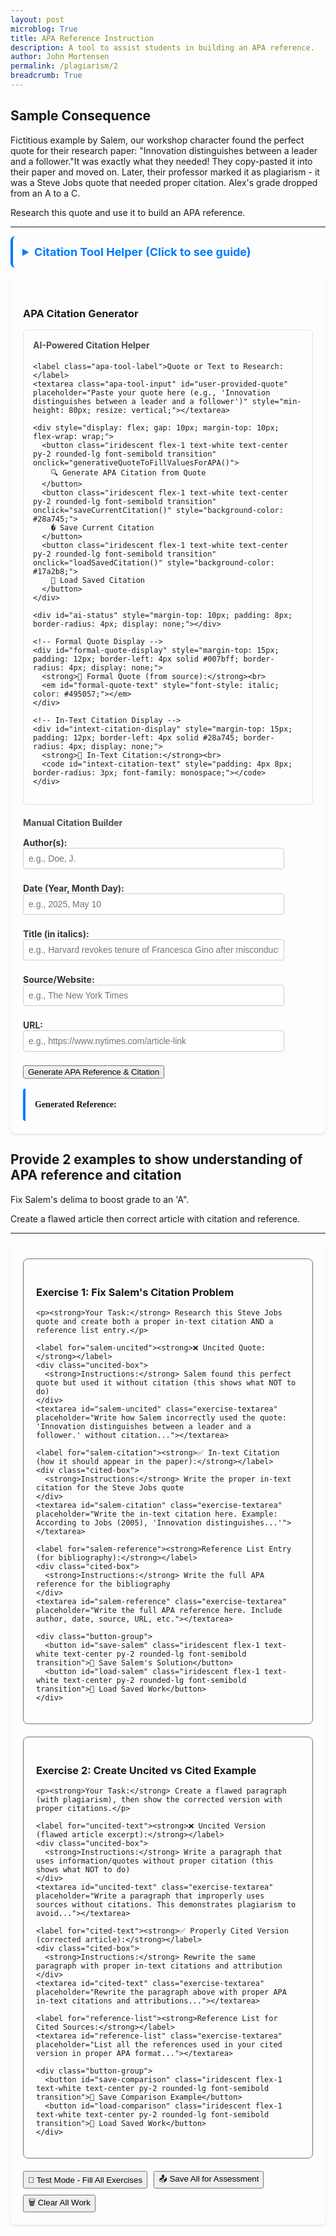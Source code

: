 ```yaml
---
layout: post
microblog: True
title: APA Reference Instruction
description: A tool to assist students in building an APA reference. 
author: John Mortensen
permalink: /plagiarism/2
breadcrumb: True
---
```


## Sample Consequence

Fictitious example by Salem, our workshop character found the perfect quote for their research paper: "Innovation distinguishes between a leader and a follower."It was exactly what they needed! They copy-pasted it into their paper and moved on. Later, their professor marked it as plagiarism - it was a Steve Jobs quote that needed proper citation. Alex's grade dropped from an A to a C.

Research this quote and use it to build an APA reference.

---

<style>
  /* File-specific styles only - iridescent styles moved to _sass/open-coding/elements/buttons/iridescent.scss */
  .apa-tool-label {
    display: block;
    margin-top: 8px;
    font-weight: bold;
    color: #333;
  }
  .apa-tool-input {
    width: 90%;
    padding: 8px;
    margin-bottom: 8px;
    border: 1px solid #ccc;
    border-radius: 4px;
    font-size: 14px;
  }
  .apa-tool-output {
    margin-top: 16px;
    border-left: 4px solid #007bff;
    padding: 15px;
    font-family: 'Times New Roman', serif;
    line-height: 1.6;
    border-radius: 4px;
  }
  .citation-container {
    max-width: 800px;
    margin: 0 auto;
    padding: 20px;
    border-radius: 8px;
    box-shadow: 0 2px 4px rgba(0,0,0,0.1);
  }
</style>

<details style="padding: 15px; border-radius: 8px; margin-bottom: 20px; border-left: 4px solid #007bff ">
  <summary style="cursor: pointer; font-weight: bold; color: #007bff; font-size: 18px;">Citation Tool Helper (Click to see guide)</summary>

  <div style="margin-top: 15px;">
    <h4>Purpose</h4>
    <p>Automate and scaffold the citation correction workflow for students using AI-powered quote research and manual citation building.</p>

    <h4>How to Use</h4>
    <ol>
      <li><strong>AI Method:</strong> Paste a quote or text snippet in the research box and click "Generate APA Citation from Quote" - AI will find the source and fill all fields automatically</li>
      <li><strong>Manual Method:</strong> Enter citation information directly in the fields below</li>
      <li>Review and adjust the auto-filled information as needed</li>
      <li>Use "Save" and "Load" buttons to preserve your work across sessions</li>
      <li>Copy the generated reference for use in your work</li>
    </ol>
    
    <h4>Features</h4>
    <ul>
      <li><strong>AI-powered research:</strong> Automatically finds primary sources from partial quotes or text snippets</li>
      <li><strong>Formal quote display:</strong> Shows the exact/corrected version from the original source</li>
      <li><strong>Real-time formatting:</strong> Automatically formats your citation in proper APA style</li>
      <li><strong>Save/Restore:</strong> Preserves your work and avoids repeated API calls</li>
      <li><strong>Clickable URLs:</strong> Generated References include working links to sources</li>
      <li><strong>Educational comparison:</strong> Compare your input quote with the formal version</li>
    </ul>
    
    <h4>Instructions</h4>
    <p>Have a quote but don't know the source? Paste it in the AI research box - even partial or imperfect quotes work! The AI will research the primary source, provide the formal quote, and fill in all citation details automatically. You can then save your work and reload it later without needing to call the AI again.</p>
  </div>
</details>

<div class="citation-container">
  <h3>APA Citation Generator</h3>
  
  <!-- Optional Quote Input for AI Generation -->
  <div style="padding: 15px; border-radius: 6px; margin-bottom: 20px; border: 1px solid #dee2e6;">
    <h4 style="margin-top: 0; color: #495057;">AI-Powered Citation Helper</h4>

    <label class="apa-tool-label">Quote or Text to Research:</label>
    <textarea class="apa-tool-input" id="user-provided-quote" placeholder="Paste your quote here (e.g., 'Innovation distinguishes between a leader and a follower')" style="min-height: 80px; resize: vertical;"></textarea>
    
    <div style="display: flex; gap: 10px; margin-top: 10px; flex-wrap: wrap;">
      <button class="iridescent flex-1 text-white text-center py-2 rounded-lg font-semibold transition" onclick="generativeQuoteToFillValuesForAPA()">
        🔍 Generate APA Citation from Quote
      </button>
      <button class="iridescent flex-1 text-white text-center py-2 rounded-lg font-semibold transition" onclick="saveCurrentCitation()" style="background-color: #28a745;">
        � Save Current Citation
      </button>
      <button class="iridescent flex-1 text-white text-center py-2 rounded-lg font-semibold transition" onclick="loadSavedCitation()" style="background-color: #17a2b8;">
        📂 Load Saved Citation
      </button>
    </div>
    
    <div id="ai-status" style="margin-top: 10px; padding: 8px; border-radius: 4px; display: none;"></div>
    
    <!-- Formal Quote Display -->
    <div id="formal-quote-display" style="margin-top: 15px; padding: 12px; border-left: 4px solid #007bff; border-radius: 4px; display: none;">
      <strong>📖 Formal Quote (from source):</strong><br>
      <em id="formal-quote-text" style="font-style: italic; color: #495057;"></em>
    </div>
    
    <!-- In-Text Citation Display -->
    <div id="intext-citation-display" style="margin-top: 15px; padding: 12px; border-left: 4px solid #28a745; border-radius: 4px; display: none;">
      <strong>📝 In-Text Citation:</strong><br>
      <code id="intext-citation-text" style="padding: 4px 8px; border-radius: 3px; font-family: monospace;"></code>
    </div>
  </div>  <!-- Manual Citation Fields -->
  <h4 style="margin-bottom: 15px; color: #495057;">Manual Citation Builder</h4>
  
  <label class="apa-tool-label">Author(s):</label>
  <input class="apa-tool-input" id="apa-author" type="text" placeholder="e.g., Doe, J." />
  
  <label class="apa-tool-label">Date (Year, Month Day):</label>
  <input class="apa-tool-input" id="apa-date" type="text" placeholder="e.g., 2025, May 10" />
  
  <label class="apa-tool-label">Title (in italics):</label>
  <input class="apa-tool-input" id="apa-title" type="text" placeholder="e.g., Harvard revokes tenure of Francesca Gino after misconduct findings" />
  
  <label class="apa-tool-label">Source/Website:</label>
  <input class="apa-tool-input" id="apa-source" type="text" placeholder="e.g., The New York Times" />
  
  <label class="apa-tool-label">URL:</label>
  <input class="apa-tool-input" id="apa-url" type="text" placeholder="e.g., https://www.nytimes.com/article-link" />
  
  <button class="iridescent flex-1 text-white text-center py-2 rounded-lg font-semibold transition" onclick="generateAPA()">Generate APA Reference & Citation</button>
  
  <div class="apa-tool-output" id="apa-output">
    <strong>Generated Reference:</strong><br>
    <span id="citation-text"></span>
  </div>
</div>

<script type="module">
import { queryGemini } from '{{ site.baseurl }}/assets/js/api/gemini.js';

// Status message helper function for AI quote research
function showAIStatus(message, type) {
    const statusDiv = document.getElementById("ai-status");
    statusDiv.textContent = message;
    statusDiv.style.display = "block";

    switch(type) {
        case "loading":
            statusDiv.style.backgroundColor = "#cce5ff";
            statusDiv.style.color = "#004085";
            statusDiv.style.border = "1px solid #99d3ff";
            break;
        case "success":
            statusDiv.style.backgroundColor = "#d1ecf1";
            statusDiv.style.color = "#0c5460";
            statusDiv.style.border = "1px solid #bee5eb";
            break;
        case "error":
            statusDiv.style.backgroundColor = "#f8d7da";
            statusDiv.style.color = "#721c24";
            statusDiv.style.border = "1px solid #f5c6cb";
            break;
    }

    // Auto-hide success/error messages after 5 seconds
    if (type !== "loading") {
        setTimeout(() => {
            statusDiv.style.display = "none";
        }, 5000);
    }
}

window.generativeQuoteToFillValuesForAPA = function() {
    const text = document.getElementById('user-provided-quote').value.trim();

    if (!text) {
        showAIStatus("⚠️ Please enter a quote or text to research", "error");
        return;
    }

    const CITATION_PROMPT = `Please locate a primary source for the provided text and format response as JSON structure with these exact keys: author, date, title, source, url, formal_quote, intext_citation. Include the formal_quote field with the exact/corrected version of the quote from the original source. Include the intext_citation field with a proper APA in-text citation format (e.g., "(Smith, 2023)" or "Smith (2023)"). The quote is: `;

    showAIStatus("🔍 Researching quote and finding primary source...", "loading");

    // Functional programming style with promise chaining
    queryGemini({
        prompt: CITATION_PROMPT,
        text: text,
        parseJSON: true  // Request JSON parsing for citation data
    })
    .then(citationData => {
        // citationData is already parsed JSON from the API
        // Display formal quote if provided
        if (citationData.formal_quote) {
            const formalQuoteElement = document.getElementById('formal-quote-text');
            const formalDisplayElement = document.getElementById('formal-quote-display');
            if (formalQuoteElement && formalDisplayElement) {
                formalQuoteElement.textContent = citationData.formal_quote;
                formalDisplayElement.style.display = 'block';
            }
        }

        // Display in-text citation if provided
        if (citationData.intext_citation) {
            const inTextElement = document.getElementById('intext-citation-text');
            const inTextDisplayElement = document.getElementById('intext-citation-display');
            if (inTextElement && inTextDisplayElement) {
                inTextElement.textContent = citationData.intext_citation;
                inTextDisplayElement.style.display = 'block';
            }
        }

        // Fill the APA citation fields with the AI-generated data
        if (citationData.author) {
            document.getElementById('apa-author').value = citationData.author;
        }
        if (citationData.date) {
            document.getElementById('apa-date').value = citationData.date;
        }
        if (citationData.title) {
            document.getElementById('apa-title').value = citationData.title;
        }
        if (citationData.source) {
            document.getElementById('apa-source').value = citationData.source;
        }
        if (citationData.url) {
            document.getElementById('apa-url').value = citationData.url;
        }

        // Auto-generate the APA citation with the filled fields
        generateAPA();

        showAIStatus("✅ Citation fields filled! Review and adjust as needed.", "success");

        return citationData;
    })
    .catch(error => {
        showAIStatus("⚠️ " + error.message, "error");

        // Fallback: Fill with example data for the Steve Jobs quote if that's what was entered
        if (text.toLowerCase().includes("innovation distinguishes") || text.toLowerCase().includes("steve jobs")) {
            document.getElementById('apa-author').value = "Jobs, S.";
            document.getElementById('apa-date').value = "2005, June 12";
            document.getElementById('apa-title').value = "Stanford University Commencement Address";
            document.getElementById('apa-source').value = "Stanford News";
            document.getElementById('apa-url').value = "https://news.stanford.edu/news/2005/june15/jobs-061505.html";

            // Show formal quote and citation for fallback
            const formalQuoteElement = document.getElementById('formal-quote-text');
            const formalDisplayElement = document.getElementById('formal-quote-display');
            const inTextElement = document.getElementById('intext-citation-text');
            const inTextDisplayElement = document.getElementById('intext-citation-display');

            if (formalQuoteElement && formalDisplayElement) {
                formalQuoteElement.textContent = "Innovation distinguishes between a leader and a follower.";
                formalDisplayElement.style.display = 'block';
            }
            if (inTextElement && inTextDisplayElement) {
                inTextElement.textContent = "(Jobs, 2005)";
                inTextDisplayElement.style.display = 'block';
            }

            generateAPA();
            showAIStatus("📚 Using known source for Steve Jobs quote (AI unavailable)", "success");
        }
    });
};

function generateAPA() {
  const author = document.getElementById('apa-author').value.trim();
  const date = document.getElementById('apa-date').value.trim();
  const title = document.getElementById('apa-title').value.trim();
  const source = document.getElementById('apa-source').value.trim();
  const url = document.getElementById('apa-url').value.trim();
  
  let citation = '';
  
  if (author && date && title && source && url) {
    citation = `${author} (${date}). <i>${title}</i>. ${source}. <a href='${url}' target='_blank'>${url}</a>`;
  } else {
    // Default example citation
    citation = `Doe, J. (2025, May 10). <i>Harvard revokes tenure of Francesca Gino after misconduct findings</i>. The New York Times. <a href='https://www.nytimes.com/article-link' target='_blank'>https://www.nytimes.com/article-link</a>`;
  }
  
  document.getElementById('citation-text').innerHTML = citation;
  
  // Also generate in-text citation
  generateInTextCitation();
}

function generateInTextCitation() {
  const author = document.getElementById('apa-author').value.trim();
  const date = document.getElementById('apa-date').value.trim();
  
  let inTextCitation = '';
  
  if (author && date) {
    // Extract just the year from the date
    const yearMatch = date.match(/(\d{4})/);
    const year = yearMatch ? yearMatch[1] : date;

    // Extract last name from author (assuming format "LastName, F.")
    const lastNameMatch = author.match(/^([^,]+)/);
    const lastName = lastNameMatch ? lastNameMatch[1].trim() : author;

    inTextCitation = `(${lastName}, ${year})`;
  } else {
    // Default example
    inTextCitation = `(Doe, 2025)`;
  }
  
  const inTextElement = document.getElementById('intext-citation-text');
  const inTextDisplayElement = document.getElementById('intext-citation-display');
  
  if (inTextElement && inTextDisplayElement) {
    inTextElement.textContent = inTextCitation;
    inTextDisplayElement.style.display = 'block';
  }
}

// Expose function to global scope for onclick access
window.generateAPA = generateAPA;
window.generateInTextCitation = generateInTextCitation;

// Save current citation data to localStorage
window.saveCurrentCitation = function() {
    const citationData = {
        userQuote: document.getElementById('user-provided-quote').value.trim(),
        formalQuote: document.getElementById('formal-quote-text')?.textContent || '',
        inTextCitation: document.getElementById('intext-citation-text')?.textContent || '',
        author: document.getElementById('apa-author').value.trim(),
        date: document.getElementById('apa-date').value.trim(),
        title: document.getElementById('apa-title').value.trim(),
        source: document.getElementById('apa-source').value.trim(),
        url: document.getElementById('apa-url').value.trim(),
        citation: document.getElementById('citation-text').innerHTML,
        timestamp: new Date().toISOString()
    };

    // Only save if there's meaningful data
    if (citationData.author || citationData.title || citationData.userQuote) {
        try {
            localStorage.setItem('plagiarism-c2-saved-citation', JSON.stringify(citationData));
            showAIStatus("✅ Citation saved successfully!", "success");
        } catch (error) {
            showAIStatus("❌ Failed to save citation: " + error.message, "error");
        }
    } else {
        showAIStatus("⚠️ No citation data to save", "error");
    }
};

// Load saved citation data from localStorage
window.loadSavedCitation = function() {
    try {
        const saved = localStorage.getItem('plagiarism-c2-saved-citation');
        if (saved) {
            const citationData = JSON.parse(saved);

            // Fill all the fields
            document.getElementById('user-provided-quote').value = citationData.userQuote || '';
            document.getElementById('apa-author').value = citationData.author || '';
            document.getElementById('apa-date').value = citationData.date || '';
            document.getElementById('apa-title').value = citationData.title || '';
            document.getElementById('apa-source').value = citationData.source || '';
            document.getElementById('apa-url').value = citationData.url || '';

            // Show formal quote if available
            if (citationData.formalQuote) {
                const formalQuoteElement = document.getElementById('formal-quote-text');
                const formalDisplayElement = document.getElementById('formal-quote-display');
                if (formalQuoteElement && formalDisplayElement) {
                    formalQuoteElement.textContent = citationData.formalQuote;
                    formalDisplayElement.style.display = 'block';
                }
            }

            // Show in-text citation if available
            if (citationData.inTextCitation) {
                const inTextElement = document.getElementById('intext-citation-text');
                const inTextDisplayElement = document.getElementById('intext-citation-display');
                if (inTextElement && inTextDisplayElement) {
                    inTextElement.textContent = citationData.inTextCitation;
                    inTextDisplayElement.style.display = 'block';
                }
            }

            // Regenerate the citation (this will also regenerate in-text citation)
            generateAPA();

            const saveDate = new Date(citationData.timestamp).toLocaleString();
            showAIStatus(`✅ Citation loaded! (Saved: ${saveDate})`, "success");
        } else {
            showAIStatus("⚠️ No saved citation found", "error");
        }
    } catch (error) {
        showAIStatus("❌ Failed to load citation: " + error.message, "error");
    }
};

// Show default example on page load, or load saved citation if available
document.addEventListener('DOMContentLoaded', function() {
    // Try to load saved citation first
    const saved = localStorage.getItem('plagiarism-c2-saved-citation');
    if (saved) {
        loadSavedCitation();
    } else {
        generateAPA();
    }
});
</script>

## Provide 2 examples to show understanding of APA reference and citation

Fix Salem's delima to boost grade to an 'A".

Create a flawed article then correct article with citation and reference.

---

<style>
  .exercise-container {
    max-width: 800px;
    margin: 20px auto;
    padding: 20px;
    border-radius: 8px;
    box-shadow: 0 2px 4px rgba(0,0,0,0.1);
  }
  
  .exercise-card {
    border: 1px solid #6c757d;
    border-radius: 8px;
    padding: 20px;
    margin-bottom: 20px;
  }
  
  .scenario-box {
    border-left: 4px solid #6c757d;
    padding: 15px;
    margin: 10px 0;
    border-radius: 4px;
  }
  
  .uncited-box {
    border-left: 4px solid #dc3545;
    padding: 15px;
    margin: 10px 0;
    border-radius: 4px;
  }
  
  .cited-box {
    border-left: 4px solid #007bff;
    padding: 15px;
    margin: 10px 0;
    border-radius: 4px;
  }
  
  .exercise-textarea {
    width: 100%;
    min-height: 100px;
    padding: 12px;
    border: 1px solid #6c757d;
    border-radius: 4px;
    font-family: 'Times New Roman', serif;
    line-height: 1.6;
    resize: vertical;
  }
  
  .button-group {
    display: flex;
    gap: 10px;
    margin-top: 15px;
    flex-wrap: wrap;
  }
  
  .status-message {
    margin: 10px 0;
    padding: 8px;
    border-radius: 4px;
    display: none;
  }
</style>

<div class="exercise-container">
  
  <!-- Exercise 1: Salem's Citation Problem -->
  <div class="exercise-card">
    <h3>Exercise 1: Fix Salem's Citation Problem</h3>

    <p><strong>Your Task:</strong> Research this Steve Jobs quote and create both a proper in-text citation AND a reference list entry.</p>
    
    <label for="salem-uncited"><strong>❌ Uncited Quote:</strong></label>
    <div class="uncited-box">
      <strong>Instructions:</strong> Salem found this perfect quote but used it without citation (this shows what NOT to do)
    </div>
    <textarea id="salem-uncited" class="exercise-textarea" placeholder="Write how Salem incorrectly used the quote: 'Innovation distinguishes between a leader and a follower.' without citation..."></textarea>
    
    <label for="salem-citation"><strong>✅ In-text Citation (how it should appear in the paper):</strong></label>
    <div class="cited-box">
      <strong>Instructions:</strong> Write the proper in-text citation for the Steve Jobs quote
    </div>
    <textarea id="salem-citation" class="exercise-textarea" placeholder="Write the in-text citation here. Example: According to Jobs (2005), 'Innovation distinguishes...'"></textarea>
    
    <label for="salem-reference"><strong>Reference List Entry (for bibliography):</strong></label>
    <div class="cited-box">
      <strong>Instructions:</strong> Write the full APA reference for the bibliography
    </div>
    <textarea id="salem-reference" class="exercise-textarea" placeholder="Write the full APA reference here. Include author, date, source, URL, etc."></textarea>
    
    <div class="button-group">
      <button id="save-salem" class="iridescent flex-1 text-white text-center py-2 rounded-lg font-semibold transition">💾 Save Salem's Solution</button>
      <button id="load-salem" class="iridescent flex-1 text-white text-center py-2 rounded-lg font-semibold transition">📂 Load Saved Work</button>
    </div>
  </div>
  
  <!-- Exercise 2: Uncited vs Cited Comparison -->
  <div class="exercise-card">
    <h3>Exercise 2: Create Uncited vs Cited Example</h3>

    <p><strong>Your Task:</strong> Create a flawed paragraph (with plagiarism), then show the corrected version with proper citations.</p>
    
    <label for="uncited-text"><strong>❌ Uncited Version (flawed article excerpt):</strong></label>
    <div class="uncited-box">
      <strong>Instructions:</strong> Write a paragraph that uses information/quotes without proper citation (this shows what NOT to do)
    </div>
    <textarea id="uncited-text" class="exercise-textarea" placeholder="Write a paragraph that improperly uses sources without citations. This demonstrates plagiarism to avoid..."></textarea>
    
    <label for="cited-text"><strong>✅ Properly Cited Version (corrected article):</strong></label>
    <div class="cited-box">
      <strong>Instructions:</strong> Rewrite the same paragraph with proper in-text citations and attribution
    </div>
    <textarea id="cited-text" class="exercise-textarea" placeholder="Rewrite the paragraph above with proper APA in-text citations and attributions..."></textarea>
    
    <label for="reference-list"><strong>Reference List for Cited Sources:</strong></label>
    <textarea id="reference-list" class="exercise-textarea" placeholder="List all the references used in your cited version in proper APA format..."></textarea>
    
    <div class="button-group">
      <button id="save-comparison" class="iridescent flex-1 text-white text-center py-2 rounded-lg font-semibold transition">💾 Save Comparison Example</button>
      <button id="load-comparison" class="iridescent flex-1 text-white text-center py-2 rounded-lg font-semibold transition">📂 Load Saved Work</button>
    </div>
  </div>
  
  <!-- Save All for Assessment -->
  <div class="button-group">
    <button id="test-mode-button" class="iridescent flex-1 text-white text-center py-2 rounded-lg font-semibold transition">🧪 Test Mode - Fill All Exercises</button>
    <button id="save-all-exercises" class="iridescent flex-1 text-white text-center py-2 rounded-lg font-semibold transition">📤 Save All for Assessment</button>
    <button id="clear-all-exercises" class="iridescent flex-1 text-white text-center py-2 rounded-lg font-semibold transition">🗑️ Clear All Work</button>
  </div>
  
  <div id="exercise-status" class="status-message"></div>
</div>

<script>
document.addEventListener("DOMContentLoaded", function() {

    // Status message helper function
    function showStatusMessage(message, type) {
        const statusDiv = document.getElementById("exercise-status");
        statusDiv.textContent = message;
        statusDiv.style.display = "block";

        // Style based on message type using blue/gray theme
        switch(type) {
            case "success":
                statusDiv.style.backgroundColor = "#d1ecf1";
                statusDiv.style.color = "#0c5460";
                statusDiv.style.border = "1px solid #bee5eb";
                break;
            case "error":
                statusDiv.style.backgroundColor = "#e9ecef";
                statusDiv.style.color = "#495057";
                statusDiv.style.border = "1px solid #6c757d";
                break;
            case "warning":
                statusDiv.style.backgroundColor = "#e2e3e5";
                statusDiv.style.color = "#383d41";
                statusDiv.style.border = "1px solid #adb5bd";
                break;
            case "info":
                statusDiv.style.backgroundColor = "#d1ecf1";
                statusDiv.style.color = "#0c5460";
                statusDiv.style.border = "1px solid #bee5eb";
                break;
        }

        // Auto-hide after 4 seconds
        setTimeout(() => {
            statusDiv.style.display = "none";
        }, 4000);
    }

    // Test Mode - Fill all exercises with sample data
    document.getElementById("test-mode-button").onclick = function() {
        if (confirm("This will fill all exercises with sample data for testing. Continue?")) {
            // Exercise 1: Salem's Citation Problem
            document.getElementById("salem-uncited").value = `Innovation distinguishes between a leader and a follower. This quote perfectly captures the essence of entrepreneurship and leadership in business.`;
            document.getElementById("salem-citation").value = `According to Jobs (2005), "Innovation distinguishes between a leader and a follower."`;
            document.getElementById("salem-reference").value = `Jobs, S. (2005, June 12). Stanford University Commencement Address. Stanford News. https://news.stanford.edu/news/2005/june15/jobs-061505.html`;

            // Exercise 2: Uncited vs Cited Comparison
            document.getElementById("uncited-text").value = `Artificial intelligence is transforming education by providing personalized learning experiences. Studies show that AI can improve student outcomes by 40%. Machine learning algorithms can adapt to individual learning styles and provide instant feedback. This technology is revolutionizing how we think about teaching and learning.`;

            document.getElementById("cited-text").value = `Artificial intelligence is transforming education by providing personalized learning experiences (Chen, 2023). Studies show that AI can improve student outcomes by 40% (Johnson & Smith, 2024). According to Rodriguez (2023), machine learning algorithms can adapt to individual learning styles and provide instant feedback. This technology is revolutionizing how we think about teaching and learning (AI Education Consortium, 2024).`;

            document.getElementById("reference-list").value = `AI Education Consortium. (2024). The future of AI in education. Journal of Educational Technology, 15(3), 45-62. https://doi.org/10.1234/jet.2024.15.3.45

Chen, L. (2023). Personalized learning through artificial intelligence. Educational Psychology Review, 28(4), 123-145. https://doi.org/10.1234/epr.2023.28.4.123

Johnson, M., & Smith, R. (2024). Measuring AI impact on student performance. Computers & Education, 89, 67-78. https://doi.org/10.1234/ce.2024.89.67

Rodriguez, A. (2023). Adaptive learning systems in modern classrooms. Teaching and Technology Quarterly, 12(2), 89-104. https://doi.org/10.1234/ttq.2023.12.2.89`;

            showStatusMessage("🧪 Test mode activated! All exercises filled with sample data.", "info");
        }
    };

    // Save Salem's Exercise
    document.getElementById("save-salem").onclick = function() {
        const uncited = document.getElementById("salem-uncited").value.trim();
        const citation = document.getElementById("salem-citation").value.trim();
        const reference = document.getElementById("salem-reference").value.trim();

        if (uncited.length === 0 || citation.length === 0 || reference.length === 0) {
            showStatusMessage("⚠️ Please complete all three sections before saving", "warning");
            return;
        }

        try {
            localStorage.setItem('plagiarism-c2-1', JSON.stringify({
                uncited: uncited,
                citation: citation,
                reference: reference,
                timestamp: new Date().toISOString(),
                exercise: 'Salem Citation Problem'
            }));
            showStatusMessage("✅ Salem's solution saved successfully!", "success");
        } catch (error) {
            showStatusMessage("❌ Failed to save: " + error.message, "error");
        }
    };

    // Load Salem's Exercise
    document.getElementById("load-salem").onclick = function() {
        try {
            const saved = localStorage.getItem('plagiarism-c2-1');
            if (saved) {
                const data = JSON.parse(saved);
                document.getElementById("salem-uncited").value = data.uncited || '';
                document.getElementById("salem-citation").value = data.citation || '';
                document.getElementById("salem-reference").value = data.reference || '';
                const saveDate = new Date(data.timestamp).toLocaleString();
                showStatusMessage(`✅ Salem's solution loaded! (Saved: ${saveDate})`, "success");
            } else {
                showStatusMessage("⚠️ No saved Salem exercise found", "warning");
            }
        } catch (error) {
            showStatusMessage("❌ Failed to load: " + error.message, "error");
        }
    };

    // Save Comparison Exercise
    document.getElementById("save-comparison").onclick = function() {
        const uncited = document.getElementById("uncited-text").value.trim();
        const cited = document.getElementById("cited-text").value.trim();
        const references = document.getElementById("reference-list").value.trim();

        if (uncited.length === 0 || cited.length === 0 || references.length === 0) {
            showStatusMessage("⚠️ Please complete all three sections before saving", "warning");
            return;
        }

        try {
            localStorage.setItem('plagiarism-c2-2', JSON.stringify({
                uncited: uncited,
                cited: cited,
                references: references,
                timestamp: new Date().toISOString(),
                exercise: 'Uncited vs Cited Comparison'
            }));
            showStatusMessage("✅ Comparison example saved successfully!", "success");
        } catch (error) {
            showStatusMessage("❌ Failed to save: " + error.message, "error");
        }
    };

    // Load Comparison Exercise
    document.getElementById("load-comparison").onclick = function() {
        try {
            const saved = localStorage.getItem('plagiarism-c2-2');
            if (saved) {
                const data = JSON.parse(saved);
                document.getElementById("uncited-text").value = data.uncited;
                document.getElementById("cited-text").value = data.cited;
                document.getElementById("reference-list").value = data.references;
                const saveDate = new Date(data.timestamp).toLocaleString();
                showStatusMessage(`✅ Comparison example loaded! (Saved: ${saveDate})`, "success");
            } else {
                showStatusMessage("⚠️ No saved comparison exercise found", "warning");
            }
        } catch (error) {
            showStatusMessage("❌ Failed to load: " + error.message, "error");
        }
    };

    // Save All for Assessment
    document.getElementById("save-all-exercises").onclick = function() {
        const salemUncited = document.getElementById("salem-uncited").value.trim();
        const salemCitation = document.getElementById("salem-citation").value.trim();
        const salemReference = document.getElementById("salem-reference").value.trim();
        const uncited = document.getElementById("uncited-text").value.trim();
        const cited = document.getElementById("cited-text").value.trim();
        const references = document.getElementById("reference-list").value.trim();

        if (salemUncited.length === 0 || salemCitation.length === 0 || salemReference.length === 0 ||
            uncited.length === 0 || cited.length === 0 || references.length === 0) {
            showStatusMessage("⚠️ Please complete all exercises before saving for assessment", "warning");
            return;
        }

        try {
            // Save consolidated assessment data
            const assessmentData = {
                lesson: 'C2-demo_reference-session',
                studentWork: {
                    salemExercise: {
                        uncited: salemUncited,
                        citation: salemCitation,
                        reference: salemReference
                    },
                    comparisonExercise: {
                        uncited: uncited,
                        cited: cited,
                        references: references
                    }
                },
                timestamp: new Date().toISOString(),
                completed: true
            };

            localStorage.setItem('plagiarism-c2-assessment', JSON.stringify(assessmentData));

            // Also save individual exercises for C5 compatibility
            localStorage.setItem('plagiarism-c2-1', JSON.stringify({
                uncited: salemUncited,
                citation: salemCitation,
                reference: salemReference,
                timestamp: new Date().toISOString(),
                exercise: 'Salem Citation Exercise'
            }));

            localStorage.setItem('plagiarism-c2-2', JSON.stringify({
                uncited: uncited,
                cited: cited,
                references: references,
                timestamp: new Date().toISOString(),
                exercise: 'Comparison Exercise'
            }));

            showStatusMessage("🎓 All exercises saved for instructor assessment!", "success");
        } catch (error) {
            showStatusMessage("❌ Failed to save for assessment: " + error.message, "error");
        }
    };

    // Clear All Work
    document.getElementById("clear-all-exercises").onclick = function() {
        if (confirm("Are you sure you want to clear all your work? This cannot be undone.")) {
            // Clear all text areas
            document.getElementById("salem-citation").value = "";
            document.getElementById("salem-reference").value = "";
            document.getElementById("uncited-text").value = "";
            document.getElementById("cited-text").value = "";
            document.getElementById("reference-list").value = "";

            // Clear individual saves
            localStorage.removeItem('plagiarism-c2-1');
            localStorage.removeItem('plagiarism-c2-2');
            localStorage.removeItem('plagiarism-c2-assessment');

            showStatusMessage("🗑️ All work cleared", "info");
        }
    };

    // Auto-load saved work on page load
    document.getElementById("load-salem").click();
    document.getElementById("load-comparison").click();
});
</script>
